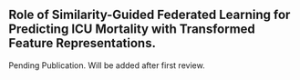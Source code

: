 ## Role of Similarity-Guided Federated Learning for Predicting ICU Mortality with Transformed Feature Representations.

Pending Publication.
Will be added after first review.
